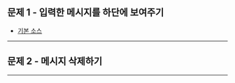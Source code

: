 ## 문제 1 - 입력한 메시지를 하단에 보여주기

* [기본 소스](http://jsfiddle.net/yakulten/sqemS/)

*** 

## 문제 2 - 메시지 삭제하기

***